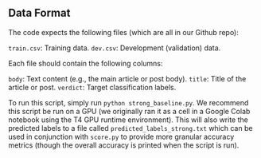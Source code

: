 ## Data Format
The code expects the following files (which are all in our Github repo):

```train.csv```: Training data.
```dev.csv```: Development (validation) data.

Each file should contain the following columns:

```body```: Text content (e.g., the main article or post body).
```title```: Title of the article or post.
```verdict```: Target classification labels.

To run this script, simply run ```python strong_baseline.py```. We recommend this script be run on a GPU (we originally ran it as a cell in a Google Colab notebook using the T4 GPU runtime environment). This will also write the predicted labels to a file called ```predicted_labels_strong.txt``` which can be used in conjunction with ```score.py``` to provide more granular accuracy metrics (though the overall accuracy is printed when the script is run). 
